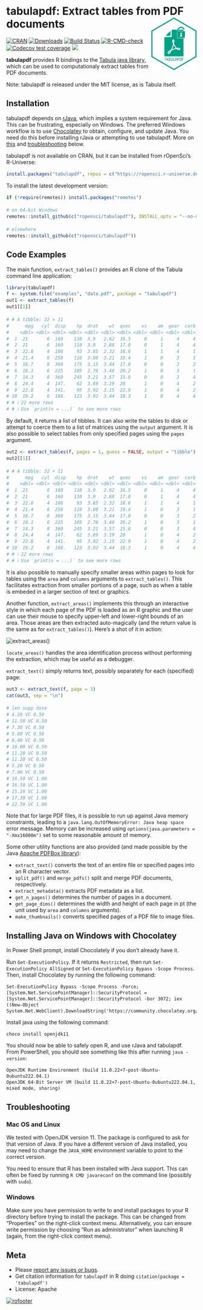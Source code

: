 
# tabulapdf: Extract tables from PDF documents <img src="man/figures/logo.svg" align="right" height="139" alt="" />

[![CRAN](https://www.r-pkg.org/badges/version/tabulapdf)](https://cran.r-project.org/package=tabulapdf)
[![Downloads](https://cranlogs.r-pkg.org/badges/tabulapdf)](https://cran.r-project.org/package=tabulapdf)
[![Build
Status](https://travis-ci.org/ropensci/tabulapdf.png?branch=master)](https://travis-ci.org/ropensci/tabulapdf)
[![R-CMD-check](https://github.com/ropensci/tabulapdf/actions/workflows/R-CMD-check.yaml/badge.svg)](https://github.com/ropensci/tabulapdf/actions/workflows/R-CMD-check.yaml)
[![Codecov test
coverage](https://codecov.io/gh/ropensci/tabulapdf/branch/master/graph/badge.svg)](https://app.codecov.io/gh/ropensci/tabulapdf?branch=main)
[![](https://badges.ropensci.org/42_status.svg)](https://github.com/ropensci/onboarding/issues/42)

**tabulapdf** provides R bindings to the [Tabula java
library](https://github.com/tabulapdf/tabula-java/), which can be used
to computationaly extract tables from PDF documents.

Note: tabulapdf is released under the MIT license, as is Tabula itself.

## Installation

tabulapdf depends on [rJava](https://cran.r-project.org/package=rJava),
which implies a system requirement for Java. This can be frustrating,
especially on Windows. The preferred Windows workflow is to use
[Chocolatey](https://chocolatey.org/) to obtain, configure, and update
Java. You need do this before installing rJava or attempting to use
tabulapdf. More on [this](#installing-java-on-windows-with-chocolatey)
and [troubleshooting](#troubleshooting) below.

tabulapdf is not available on CRAN, but it can be installed from
rOpenSci’s R-Universe:

``` r
install.packages("tabulapdf", repos = c("https://ropensci.r-universe.dev", "https://cloud.r-project.org"))
```

To install the latest development version:

``` r
if (!require(remotes)) install.packages("remotes")

# on 64-bit Windows
remotes::install_github(c("ropensci/tabulapdf"), INSTALL_opts = "--no-multiarch")

# elsewhere
remotes::install_github(c("ropensci/tabulapdf"))
```

## Code Examples

The main function, `extract_tables()` provides an R clone of the Tabula
command line application:

``` r
library(tabulapdf)
f <- system.file("examples", "data.pdf", package = "tabulapdf")
out1 <- extract_tables(f)
out1[[1]]

# # A tibble: 32 × 11
#      mpg   cyl  disp    hp  drat    wt  qsec    vs    am  gear  carb
#    <dbl> <dbl> <dbl> <dbl> <dbl> <dbl> <dbl> <dbl> <dbl> <dbl> <dbl>
#  1  21       6  160    110  3.9   2.62  16.5     0     1     4     4
#  2  21       6  160    110  3.9   2.88  17.0     0     1     4     4
#  3  22.8     4  108     93  3.85  2.32  18.6     1     1     4     1
#  4  21.4     6  258    110  3.08  3.21  19.4     1     0     3     1
#  5  18.7     8  360    175  3.15  3.44  17.0     0     0     3     2
#  6  18.1     6  225    105  2.76  3.46  20.2     1     0     3     1
#  7  14.3     8  360    245  3.21  3.57  15.8     0     0     3     4
#  8  24.4     4  147.    62  3.69  3.19  20       1     0     4     2
#  9  22.8     4  141.    95  3.92  3.15  22.9     1     0     4     2
# 10  19.2     6  168.   123  3.92  3.44  18.3     1     0     4     4
# # ℹ 22 more rows
# # ℹ Use `print(n = ...)` to see more rows
```

By default, it returns a list of tibbles. It can also write the tables
to disk or attempt to coerce them to a list of matrices using the
`output` argument. It is also possible to select tables from only
specified pages using the `pages` argument.

``` r
out2 <- extract_tables(f, pages = 1, guess = FALSE, output = "tibble")
out2[[1]]

# # A tibble: 32 × 11
#      mpg   cyl  disp    hp  drat    wt  qsec    vs    am  gear  carb
#    <dbl> <dbl> <dbl> <dbl> <dbl> <dbl> <dbl> <dbl> <dbl> <dbl> <dbl>
#  1  21       6  160    110  3.9   2.62  16.5     0     1     4     4
#  2  21       6  160    110  3.9   2.88  17.0     0     1     4     4
#  3  22.8     4  108     93  3.85  2.32  18.6     1     1     4     1
#  4  21.4     6  258    110  3.08  3.21  19.4     1     0     3     1
#  5  18.7     8  360    175  3.15  3.44  17.0     0     0     3     2
#  6  18.1     6  225    105  2.76  3.46  20.2     1     0     3     1
#  7  14.3     8  360    245  3.21  3.57  15.8     0     0     3     4
#  8  24.4     4  147.    62  3.69  3.19  20       1     0     4     2
#  9  22.8     4  141.    95  3.92  3.15  22.9     1     0     4     2
# 10  19.2     6  168.   123  3.92  3.44  18.3     1     0     4     4
# # ℹ 22 more rows
# # ℹ Use `print(n = ...)` to see more rows
```

It is also possible to manually specify smaller areas within pages to
look for tables using the `area` and `columns` arguments to
`extract_tables()`. This facilitates extraction from smaller portions of
a page, such as when a table is embeded in a larger section of text or
graphics.

Another function, `extract_areas()` implements this through an
interactive style in which each page of the PDF is loaded as an R
graphic and the user can use their mouse to specify upper-left and
lower-right bounds of an area. Those areas are then extracted
auto-magically (and the return value is the same as for
`extract_tables()`). Here’s a shot of it in action:

![extract\_areas()](https://i.imgur.com/USTyQl7.gif)

`locate_areas()` handles the area identification process without
performing the extraction, which may be useful as a debugger.

`extract_text()` simply returns text, possibly separately for each
(specified) page:

``` r
out3 <- extract_text(f, page = 3)
cat(out3, sep = "\n")

# len supp dose
# 4.20 VC 0.50
# 11.50 VC 0.50
# 7.30 VC 0.50
# 5.80 VC 0.50
# 6.40 VC 0.50
# 10.00 VC 0.50
# 11.20 VC 0.50
# 11.20 VC 0.50
# 5.20 VC 0.50
# 7.00 VC 0.50
# 16.50 VC 1.00
# 16.50 VC 1.00
# 15.20 VC 1.00
# 17.30 VC 1.00
# 22.50 VC 1.00
```

Note that for large PDF files, it is possible to run up against Java
memory constraints, leading to a `java.lang.OutOfMemoryError: Java heap
space` error message. Memory can be increased using
`options(java.parameters = "-Xmx16000m")` set to some reasonable amount
of memory.

Some other utility functions are also provided (and made possible by the
Java [Apache PDFBox library](https://pdfbox.apache.org/)):

  - `extract_text()` converts the text of an entire file or specified
    pages into an R character vector.
  - `split_pdf()` and `merge_pdfs()` split and merge PDF documents,
    respectively.
  - `extract_metadata()` extracts PDF metadata as a list.
  - `get_n_pages()` determines the number of pages in a document.
  - `get_page_dims()` determines the width and height of each page in pt
    (the unit used by `area` and `columns` arguments).
  - `make_thumbnails()` converts specified pages of a PDF file to image
    files.

## Installing Java on Windows with Chocolatey

In Power Shell prompt, install Chocolately if you don’t already have it.

Run `Get-ExecutionPolicy`. If it returns `Restricted`, then run
`Set-ExecutionPolicy AllSigned` or `Set-ExecutionPolicy Bypass -Scope
Process`. Then, install Chocolatey by running the following command:

    Set-ExecutionPolicy Bypass -Scope Process -Force; [System.Net.ServicePointManager]::SecurityProtocol = [System.Net.ServicePointManager]::SecurityProtocol -bor 3072; iex ((New-Object System.Net.WebClient).DownloadString('https://community.chocolatey.org/install.ps1'))

Install java using the following command:

    choco install openjdk11

You should now be able to safely open R, and use rJava and tabulapdf.
From PowerShell, you should see something like this after running `java
-version`:

    OpenJDK Runtime Environment (build 11.0.22+7-post-Ubuntu-0ubuntu222.04.1)
    OpenJDK 64-Bit Server VM (build 11.0.22+7-post-Ubuntu-0ubuntu222.04.1, mixed mode, sharing)

## Troubleshooting

### Mac OS and Linux

We tested with OpenJDK version 11. The package is configured to ask for
that version of Java. If you have a different version of Java installed,
you may need to change the `JAVA_HOME` environment variable to point to
the correct version.

You need to ensure that R has been installed with Java support. This can
often be fixed by running `R CMD javareconf` on the command line
(possibly with `sudo`).

### Windows

Make sure you have permission to write to and install packages to your R
directory before trying to install the package. This can be changed from
“Properties” on the right-click context menu. Alternatively, you can
ensure write permission by choosing “Run as administrator” when
launching R (again, from the right-click context menu).

## Meta

  - Please [report any issues or
    bugs](https://github.com/ropensci/tabulapdf/issues).
  - Get citation information for `tabulapdf` in R doing
    `citation(package = 'tabulapdf')`
  - License: Apache

[![rofooter](http://ropensci.org/public_images/github_footer.png)](http://ropensci.org)
